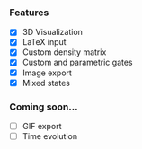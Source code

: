 ### Features

- [X] 3D Visualization
- [X] LaTeX input
- [X] Custom density matrix
- [X] Custom and parametric gates
- [X] Image export
- [X] Mixed states

### Coming soon...

- [ ] GIF export
- [ ] Time evolution
